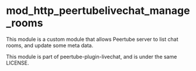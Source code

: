 <!--
SPDX-FileCopyrightText: 2024 John Livingston <https://www.john-livingston.fr/>

SPDX-License-Identifier: AGPL-3.0-only
-->

# mod_http_peertubelivechat_manage_rooms

This module is a custom module that allows Peertube server to list chat rooms, and update some meta data.

This module is part of peertube-plugin-livechat, and is under the same LICENSE.

